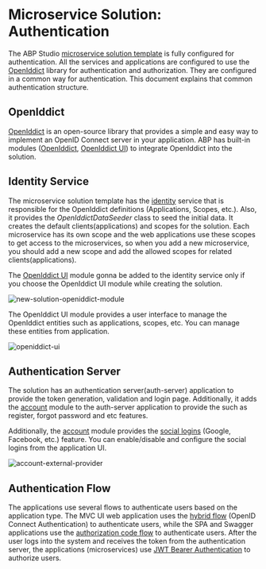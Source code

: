 # Microservice Solution: Authentication

The ABP Studio [microservice solution template](index.md) is fully configured for authentication. All the services and applications are configured to use the [OpenIddict](https://documentation.openiddict.com) library for authentication and authorization. They are configured in a common way for authentication. This document explains that common authentication structure.

## OpenIddict

[OpenIddict](https://documentation.openiddict.com) is an open-source library that provides a simple and easy way to implement an OpenID Connect server in your application. ABP has built-in modules ([OpenIddict](../../modules/openiddict.md), [OpenIddict UI](../../modules/openiddict-pro.md)) to integrate OpenIddict into the solution.

## Identity Service

The microservice solution template has the [identity](microservices.md#identity-microservice) service that is responsible for the OpenIddict definitions (Applications, Scopes, etc.). Also, it provides the *OpenIddictDataSeeder* class to seed the initial data. It creates the default clients(applications) and scopes for the solution. Each microservice has its own scope and the web applications use these scopes to get access to the microservices, so when you add a new microservice, you should add a new scope and add the allowed scopes for related clients(applications). 

The [OpenIddict UI](../../modules/openiddict-pro.md) module gonna be added to the identity service only if you choose the OpenIddict UI module while creating the solution.

![new-solution-openiddict-module](images/new-solution-openiddict-module.png)

The OpenIddict UI module provides a user interface to manage the OpenIddict entities such as applications, scopes, etc. You can manage these entities from application.

![openiddict-ui](images/openiddict-ui.png)

## Authentication Server

The solution has an authentication server(auth-server) application to provide the token generation, validation and login page. Additionally, it adds the [account](../../modules/account-pro.md) module to the auth-server application to provide the such as register, forgot password and etc features.

Additionally, the [account](../../modules/account-pro.md) module provides the [social logins](../../modules/account-pro.md#social--external-logins) (Google, Facebook, etc.) feature. You can enable/disable and configure the social logins from the application UI.

![account-external-provider](images/account-external-provider.png)

## Authentication Flow

The applications use several flows to authenticate users based on the application type. The MVC UI web application uses the [hybrid flow](https://openid.net/specs/openid-connect-core-1_0.html#HybridFlowAuth) (OpenID Connect Authentication) to authenticate users, while the SPA and Swagger applications use the [authorization code flow](https://openid.net/specs/openid-connect-core-1_0.html#CodeFlowAuth) to authenticate users. After the user logs into the system and receives the token from the authentication server, the applications (microservices) use [JWT Bearer Authentication](https://jwt.io/introduction/) to authorize users.
